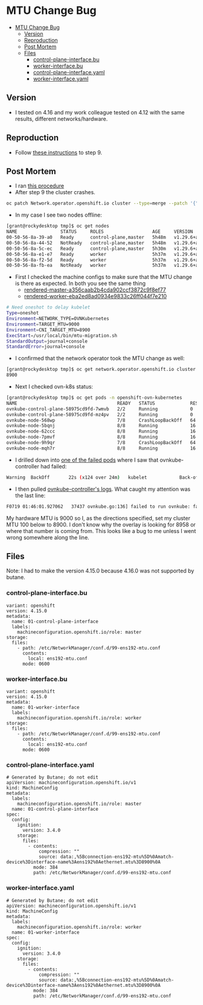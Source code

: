 
# MTU Change Bug

- [MTU Change Bug](#mtu-change-bug)
  - [Version](#version)
  - [Reproduction](#reproduction)
  - [Post Mortem](#post-mortem)
  - [Files](#files)
    - [control-plane-interface.bu](#control-plane-interfacebu)
    - [worker-interface.bu](#worker-interfacebu)
    - [control-plane-interface.yaml](#control-plane-interfaceyaml)
    - [worker-interface.yaml](#worker-interfaceyaml)

## Version

- I tested on 4.16 and my work colleague tested on 4.12 with the same results, different networks/hardware.

## Reproduction

- Follow [these instructions](https://docs.openshift.com/container-platform/4.16/networking/changing-cluster-network-mtu.html) to step 9.

## Post Mortem

- I ran [this procedure](https://docs.openshift.com/container-platform/4.16/networking/changing-cluster-network-mtu.html)
- After step 9 the cluster crashes.

```bash
oc patch Network.operator.openshift.io cluster --type=merge --patch '{"spec": { "migration": null, "defaultNetwork":{ "ovnKubernetesConfig": { "mtu": <mtu> }}}}'
```

- In my case I see two nodes offline:

```bash
[grant@rockydesktop tmp]$ oc get nodes
NAME                STATUS     ROLES                  AGE     VERSION
00-50-56-8a-39-a0   Ready      control-plane,master   5h48m   v1.29.6+aba1e8d
00-50-56-8a-44-52   NotReady   control-plane,master   5h48m   v1.29.6+aba1e8d
00-50-56-8a-5c-ec   Ready      control-plane,master   5h30m   v1.29.6+aba1e8d
00-50-56-8a-e1-e7   Ready      worker                 5h37m   v1.29.6+aba1e8d
00-50-56-8a-f2-5d   Ready      worker                 5h37m   v1.29.6+aba1e8d
00-50-56-8a-fb-ea   NotReady   worker                 5h37m   v1.29.6+aba1e8d
```

- First I checked the machine configs to make sure that the MTU change is there as expected. In both you see the same thing
  - [rendered-master-a356caab2b4cda902ccf3872c9f8ef77](./rendered-master-a356caab2b4cda902ccf3872c9f8ef77.md)
  - [rendered-worker-eba2ed8ad0934e9833c26ff044f7e210](./rendered-worker-eba2ed8ad0934e9833c26ff044f7e210.md)

```bash
# Need oneshot to delay kubelet
Type=oneshot
Environment=NETWORK_TYPE=OVNKubernetes
Environment=TARGET_MTU=9000
Environment=CNI_TARGET_MTU=8900
ExecStart=/usr/local/bin/mtu-migration.sh
StandardOutput=journal+console
StandardError=journal+console
```

- I confirmed that the network operator took the MTU change as well:

```bash
[grant@rockydesktop tmp]$ oc get network.operator.openshift.io cluster -o jsonpath='{.spec.defaultNetwork.ovnKubernetesConfig.mtu}'
8900
```

- Next I checked ovn-k8s status:

```bash
[grant@rockydesktop tmp]$ oc get pods -n openshift-ovn-kubernetes
NAME                                     READY   STATUS             RESTARTS        AGE
ovnkube-control-plane-58975cd9fd-7wmvb   2/2     Running            0               120m
ovnkube-control-plane-58975cd9fd-mz4pv   2/2     Running            0               166m
ovnkube-node-568wp                       7/8     CrashLoopBackOff   64 (104s ago)   5h53m
ovnkube-node-5bqnj                       8/8     Running            16              5h53m
ovnkube-node-62ccc                       8/8     Running            16              5h44m
ovnkube-node-7pmvf                       8/8     Running            16              5h44m
ovnkube-node-9h9qr                       7/8     CrashLoopBackOff   64 (88s ago)    5h44m
ovnkube-node-mqh7r                       8/8     Running            16              5h37m
```

- I drilled down into [one of the failed pods](./network_pod_description.md) where I saw that ovnkube-controller had failed:

```bash
Warning  BackOff       22s (x124 over 24m)   kubelet            Back-off restarting failed container ovnkube-controller in pod ovnkube-node-9h9qr_openshift-ovn-kubernetes(5ade0811-dd08-4a17-bac7-fd66e33604a2)
```

- I then pulled [ovnkube-controller's logs](./ovn_kube_controller_logs.md). What caught my attention was the last line:

```bash
F0719 01:46:01.927062   37437 ovnkube.go:136] failed to run ovnkube: failed to start node network controller: failed to start default node network controller: interface MTU (8900) is too small for specified overlay MTU (8958)
```

My hardware MTU is 9000 so I, as the directions specified, set my cluster MTU 100 below to 8900. I don't know why the overlay is looking for 8958 or where that number is coming from. This looks like a bug to me unless I went wrong somewhere along the line.

## Files

Note: I had to make the version 4.15.0 because 4.16.0 was not supported by butane.

### control-plane-interface.bu

```
variant: openshift
version: 4.15.0
metadata:
  name: 01-control-plane-interface
  labels:
    machineconfiguration.openshift.io/role: master
storage:
  files:
    - path: /etc/NetworkManager/conf.d/99-ens192-mtu.conf
      contents:
        local: ens192-mtu.conf
      mode: 0600
```

### worker-interface.bu

```
variant: openshift
version: 4.15.0
metadata:
  name: 01-worker-interface
  labels:
    machineconfiguration.openshift.io/role: worker
storage:
  files:
    - path: /etc/NetworkManager/conf.d/99-ens192-mtu.conf
      contents:
        local: ens192-mtu.conf
      mode: 0600
```

### control-plane-interface.yaml

```
# Generated by Butane; do not edit
apiVersion: machineconfiguration.openshift.io/v1
kind: MachineConfig
metadata:
  labels:
    machineconfiguration.openshift.io/role: master
  name: 01-control-plane-interface
spec:
  config:
    ignition:
      version: 3.4.0
    storage:
      files:
        - contents:
            compression: ""
            source: data:,%5Bconnection-ens192-mtu%5D%0Amatch-device%3Dinterface-name%3Aens192%0Aethernet.mtu%3D8900%0A
          mode: 384
          path: /etc/NetworkManager/conf.d/99-ens192-mtu.conf
```

### worker-interface.yaml

```
# Generated by Butane; do not edit
apiVersion: machineconfiguration.openshift.io/v1
kind: MachineConfig
metadata:
  labels:
    machineconfiguration.openshift.io/role: worker
  name: 01-worker-interface
spec:
  config:
    ignition:
      version: 3.4.0
    storage:
      files:
        - contents:
            compression: ""
            source: data:,%5Bconnection-ens192-mtu%5D%0Amatch-device%3Dinterface-name%3Aens192%0Aethernet.mtu%3D8900%0A
          mode: 384
          path: /etc/NetworkManager/conf.d/99-ens192-mtu.conf
```
